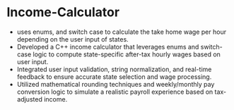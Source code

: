 # Income-Calculator
- uses enums, and switch case to calculate the take home wage per hour depending on the user input of states.
- Developed a C++ income calculator that leverages enums and switch-case logic to compute state-specific after-tax hourly wages based on user input.
- Integrated user input validation, string normalization, and real-time feedback to ensure accurate state selection and wage processing.
- Utilized mathematical rounding techniques and weekly/monthly pay conversion logic to simulate a realistic payroll experience based on tax-adjusted income.

